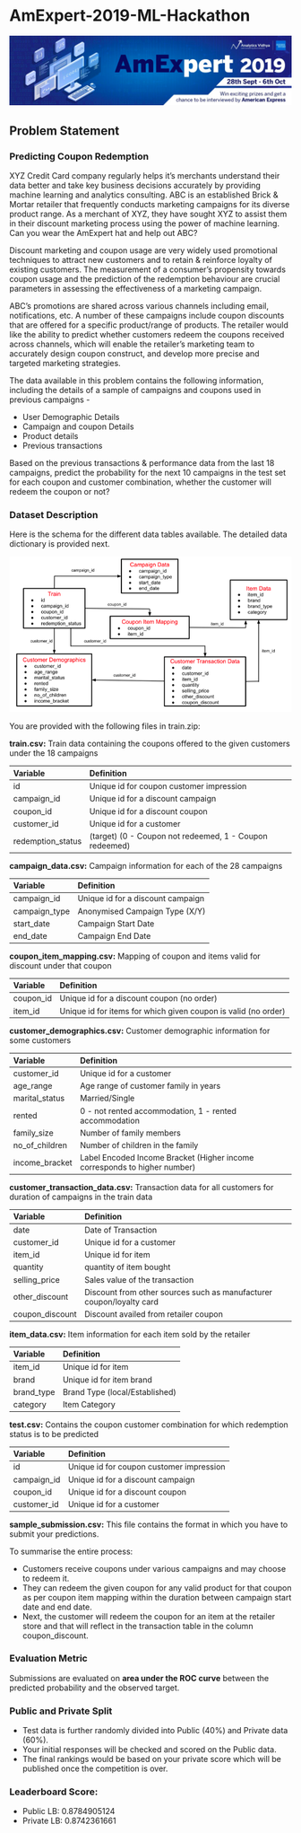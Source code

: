 # AmExpert-2019-ML-Hackathon

![AmExpert Hackathon top](https://github.com/vibhor98/AmExpert-2019-ML-Hackathon/blob/master/Screenshot%202019-10-09%20at%205.36.03%20PM.png)

## Problem Statement

### Predicting Coupon Redemption

XYZ Credit Card company regularly helps it’s merchants understand their data better and take key business decisions accurately by providing machine learning and analytics consulting. ABC is an established Brick & Mortar retailer that frequently conducts marketing campaigns for its diverse product range. As a merchant of XYZ, they have sought XYZ to assist them in their discount marketing process using the power of machine learning. Can you wear the AmExpert hat and help out ABC?

Discount marketing and coupon usage are very widely used promotional techniques to attract new customers and to retain & reinforce loyalty of existing customers. The measurement of a consumer’s propensity towards coupon usage and the prediction of the redemption behaviour are crucial parameters in assessing the effectiveness of a marketing campaign.

ABC’s promotions are shared across various channels including email, notifications, etc. A number of these campaigns include coupon discounts that are offered for a specific product/range of products. The retailer would like the ability to predict whether customers redeem the coupons received across channels, which will enable the retailer’s marketing team to accurately design coupon construct, and develop more precise and targeted marketing strategies.

The data available in this problem contains the following information, including the details of a sample of campaigns and coupons used in previous campaigns -
* User Demographic Details
* Campaign and coupon Details
* Product details
* Previous transactions

Based on the previous transactions & performance data from the last 18 campaigns, predict the probability for the next 10 campaigns in the test set for each coupon and customer combination, whether the customer will redeem the coupon or not?

### Dataset Description

Here is the schema for the different data tables available. The detailed data dictionary is provided next.

![](https://github.com/vibhor98/AmExpert-2019-ML-Hackathon/blob/master/Screenshot%202019-10-09%20at%205.45.11%20PM.png)

You are provided with the following files in train.zip:

**train.csv:** Train data containing the coupons offered to the given customers under the 18 campaigns

| Variable | Definition |
| :------- | :--------- |
| id | Unique id for coupon customer impression |
| campaign_id	| Unique id for a discount campaign |
| coupon_id	| Unique id for a discount coupon |
| customer_id	| Unique id for a customer |
| redemption_status	| (target) (0 - Coupon not redeemed, 1 - Coupon redeemed) |

**campaign_data.csv:** Campaign information for each of the 28 campaigns

| Variable | Definition |
| :------- | :--------- |
| campaign_id	| Unique id for a discount campaign |
| campaign_type	| Anonymised Campaign Type (X/Y) |
| start_date | Campaign Start Date |
| end_date | Campaign End Date |

**coupon_item_mapping.csv:** Mapping of coupon and items valid for discount under that coupon

| Variable | Definition |
| :------- | :--------- |
| coupon_id	| Unique id for a discount coupon (no order) |
| item_id	| Unique id for items for which given coupon is valid (no order) |

**customer_demographics.csv:** Customer demographic information for some customers

| Variable | Definition |
| :------- | :--------- |
| customer_id	| Unique id for a customer |
| age_range	| Age range of customer family in years |
| marital_status	| Married/Single |
| rented	| 0 - not rented accommodation, 1 - rented accommodation |
| family_size	| Number of family members |
| no_of_children	| Number of children in the family |
| income_bracket	| Label Encoded Income Bracket (Higher income corresponds to higher number) |

**customer_transaction_data.csv:** Transaction data for all customers for duration of campaigns in the train data

| Variable | Definition |
| :------- | :--------- |
| date | Date of Transaction |
| customer_id	| Unique id for a customer |
| item_id	| Unique id for item |
| quantity | quantity of item bought |
| selling_price	| Sales value of the transaction |
| other_discount | Discount from other sources such as manufacturer coupon/loyalty card |
| coupon_discount	| Discount availed from retailer coupon |

**item_data.csv:** Item information for each item sold by the retailer

| Variable | Definition |
| :------- | :--------- |
| item_id	| Unique id for item |
| brand	| Unique id for item brand |
| brand_type | Brand Type (local/Established) |
| category | Item Category |

**test.csv:** Contains the coupon customer combination for which redemption status is to be predicted

| Variable | Definition |
| :------- | :--------- |
| id | Unique id for coupon customer impression |
| campaign_id	| Unique id for a discount campaign |
| coupon_id	| Unique id for a discount coupon |
| customer_id	| Unique id for a customer |

**sample_submission.csv:** This file contains the format in which you have to submit your predictions.

To summarise the entire process:

* Customers receive coupons under various campaigns and may choose to redeem it.
* They can redeem the given coupon for any valid product for that coupon as per coupon item mapping within the duration between campaign start date and end date.
* Next, the customer will redeem the coupon for an item at the retailer store and that will reflect in the transaction table in the column coupon_discount.

### Evaluation Metric

Submissions are evaluated on **area under the ROC curve** between the predicted probability and the observed target.

### Public and Private Split

* Test data is further randomly divided into Public (40%) and Private data (60%).
* Your initial responses will be checked and scored on the Public data.
* The final rankings would be based on your private score which will be published once the competition is over.

### Leaderboard Score:

* Public LB:  0.8784905124
* Private LB: 0.8742361661 
